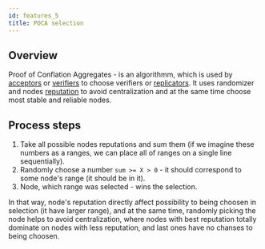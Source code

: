 ```yaml
---
id: features_5
title: POCA selection
---
```



## Overview

Proof of Conflation Aggregates - is an algorithmm, which is used by [acceptors](features_1.md) or [verifiers](features_2.md) to choose verifiers or [replicators](features_3.md). It uses randomizer and nodes [reputation](features_11.md) to avoid centralization and at the same time choose most stable and reliable nodes.


## Process steps

1. Take all possible nodes reputations and sum them (if we imagine these numbers as a ranges, we can place all of ranges on a single line sequentially).
2. Randomly choose a number  `sum >= X > 0` - it should correspond to some node's range (it should be in it).
3. Node, which range was selected - wins the selection.

In that way, node's reputation directly affect possibility to being choosen in selection (it have larger range), and at the same time, randomly picking the node helps to avoid centralization, where nodes with best reputation totally dominate on nodes with less reputation, and last ones have no chanses to being choosen.


